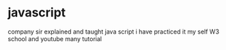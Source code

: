 # javascript
company sir explained and taught java script i have practiced it my self W3 school and youtube many tutorial
